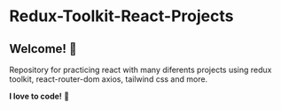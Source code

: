 # Redux-Toolkit-React-Projects

## Welcome! 👋

Repository for practicing react with many diferents projects using redux toolkit, react-router-dom axios, tailwind css and more.

**I love to code!** 🚀



